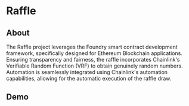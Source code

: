 # Raffle

## About

The Raffle project leverages the Foundry smart contract development framework, specifically designed for Ethereum Blockchain applications. Ensuring transparency and fairness, the raffle incorporates Chainlink's Verifiable Random Function (VRF) to obtain genuinely random numbers. Automation is seamlessly integrated using Chainlink's automation capabilities, allowing for the automatic execution of the raffle draw.

## Demo
